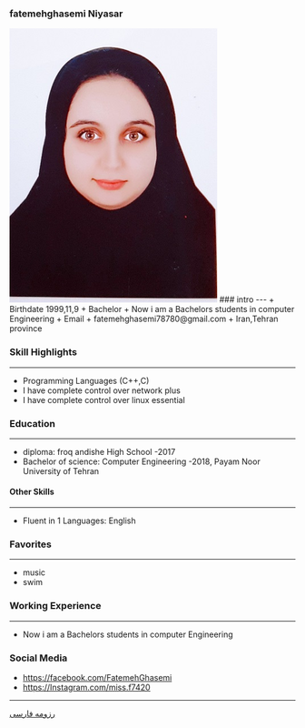 ### fatemehghasemi Niyasar
<img src="pic.jpeg">
### intro
---
+ Birthdate 1999,11,9
+ Bachelor
+ Now i am a Bachelors students in computer Engineering
+ Email 
+ fatemehghasemi78780@gmail.com
+ Iran,Tehran province 

### Skill Highlights
---
+ Programming Languages (C++,C)
+ I have complete control over network plus
+ I have complete control over linux essential

### Education
---
+ diploma: froq andishe High School
 -2017
+ Bachelor of science: Computer Engineering
  -2018, Payam Noor University of Tehran

 #### Other Skills
---

+ Fluent in 1 Languages: English
### Favorites
---
+ music 
+ swim
### Working Experience
---
+ Now i am a Bachelors students in computer Engineering 
### Social Media
+ https://facebook.com/FatemehGhasemi 
+ https://Instagram.com/miss.f7420 
 
---


[رزومه فارسی](/resume-fa)


